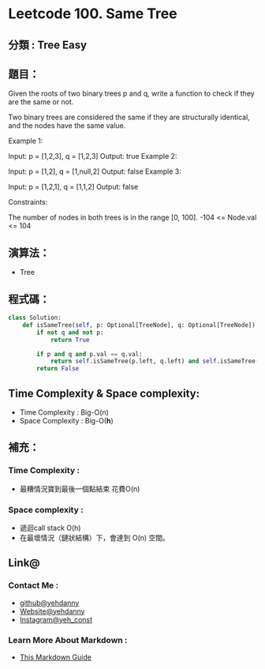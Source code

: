 # Leetcode  100. Same Tree

## 分類 : Tree Easy

## 題目：
Given the roots of two binary trees p and q, write a function to check if they are the same or not.

Two binary trees are considered the same if they are structurally identical, and the nodes have the same value.

Example 1:

Input: p = [1,2,3], q = [1,2,3]
Output: true
Example 2:


Input: p = [1,2], q = [1,null,2]
Output: false
Example 3:


Input: p = [1,2,1], q = [1,1,2]
Output: false
 

Constraints:

The number of nodes in both trees is in the range [0, 100].
-104 <= Node.val <= 104

## 演算法：
- Tree

## 程式碼：
```python
class Solution:
    def isSameTree(self, p: Optional[TreeNode], q: Optional[TreeNode]) -> bool:
        if not q and not p:
            return True

        if p and q and p.val == q.val:
            return self.isSameTree(p.left, q.left) and self.isSameTree(p.right, q.right)
        return False
```
## Time Complexity & Space complexity:
- Time Complexity   :   Big-O(n)
- Space Complexity   :  Big-O(__h__)

## 補充：
### Time Complexity :
- 最糟情況寶到最後一個點結束 花費O(n)
### Space complexity :
- 遞迴call stack  O(h)
- 在最壞情況（鏈狀結構）下，會達到 O(n) 空間。

## Link@
### Contact Me : 
- [github@yehdanny](https://github.com/yehdanny)
- [Website@yehdanny](https://yehdanny.github.io/mypage/html/index.html)
- [Instagram@yeh_const](https://www.instagram.com/yeh_const?igsh=MTVlNTl2eGVkeWI2MA%3D%3D&utm_source=qr)
### Learn More About Markdown :
- [This Markdown Guide](https://www.markdownguide.org/)
